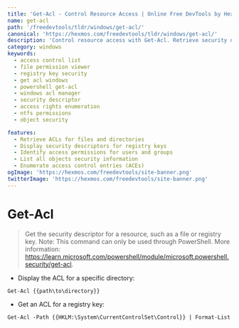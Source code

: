 ```yaml
---
title: 'Get-Acl - Control Resource Access | Online Free DevTools by Hexmos'
name: get-acl
path: '/freedevtools/tldr/windows/get-acl/'
canonical: 'https://hexmos.com/freedevtools/tldr/windows/get-acl/'
description: 'Control resource access with Get-Acl. Retrieve security descriptors for files, directories, and registry keys. Free online tool, no registration required.'
category: windows
keywords:
  - access control list
  - file permission viewer
  - registry key security
  - get acl windows
  - powershell get-acl
  - windows acl manager
  - security descriptor
  - access rights enumeration
  - ntfs permissions
  - object security

features:
  - Retrieve ACLs for files and directories
  - Display security descriptors for registry keys
  - Identify access permissions for users and groups
  - List all objects security information
  - Enumerate access control entries (ACEs)
ogImage: 'https://hexmos.com/freedevtools/site-banner.png'
twitterImage: 'https://hexmos.com/freedevtools/site-banner.png'
---
```


# Get-Acl

> Get the security descriptor for a resource, such as a file or registry key.
> Note: This command can only be used through PowerShell.
> More information: <https://learn.microsoft.com/powershell/module/microsoft.powershell.security/get-acl>.

- Display the ACL for a specific directory:

`Get-Acl {{path\to\directory}}`

- Get an ACL for a registry key:

`Get-Acl -Path {{HKLM:\System\CurrentControlSet\Control}} | Format-List`
